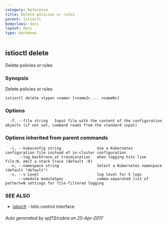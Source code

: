 ```yaml
---
category: Reference
title: Delete policies or rules
parent: Istioctl
bodyclass: docs
layout: docs
type: markdown
---
```

## istioctl delete

Delete policies or rules

### Synopsis


Delete policies or rules

```
istioctl delete <type> <name> [<name2> ... <nameN>]
```

### Options

```
  -f, --file string   Input file with the content of the configuration objects (if not set, command reads from the standard input)
```

### Options inherited from parent commands

```
  -c, --kubeconfig string                Use a Kubernetes configuration file instead of in-cluster configuration
      --log_backtrace_at traceLocation   when logging hits line file:N, emit a stack trace (default :0)
  -n, --namespace string                 Select a Kubernetes namespace (default "default")
  -v, --v Level                          log level for V logs
      --vmodule moduleSpec               comma-separated list of pattern=N settings for file-filtered logging
```

### SEE ALSO
* [istioctl](istioctl.html)	 - Istio control interface

###### Auto generated by spf13/cobra on 25-Apr-2017
